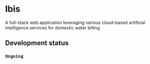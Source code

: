 # Ibis
A full-stack web application leveraging various cloud-based artificial intelligence services for domestic water billing

## Development status
### `Ongoing`
